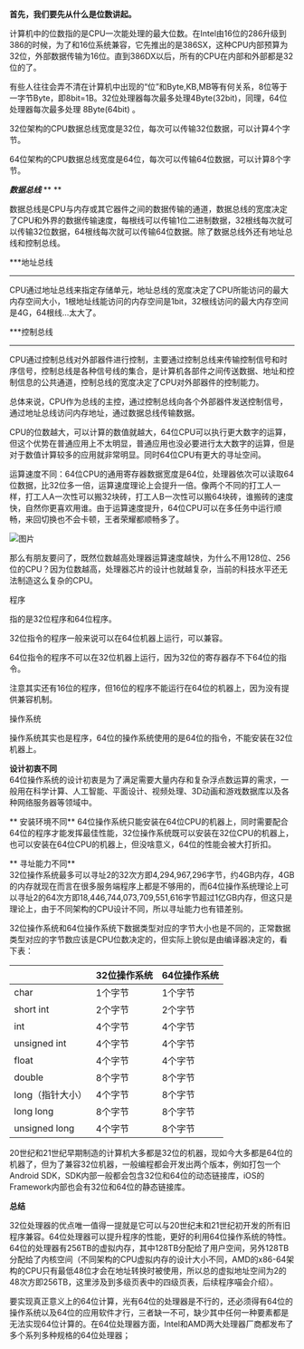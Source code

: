 **首先，我们要先从什么是位数讲起。**

计算机中的位数指的是CPU一次能处理的最大位数。在Intel由16位的286升级到386的时候，为了和16位系统兼容，它先推出的是386SX，这种CPU内部预算为32位，外部数据传输为16位。直到386DX以后，所有的CPU在内部和外部都是32位的了。

有些人往往会弄不清在计算机中出现的“位”和Byte,KB,MB等有何关系，8位等于一字节Byte，即8bit=1B。32位处理器每次最多处理4Byte(32bit)，同理，64位处理器每次最多处理 8Byte(64bit) 。



32位架构的CPU数据总线宽度是32位，每次可以传输32位数据，可以计算4个字节。

64位架构的CPU数据总线宽度是64位，每次可以传输64位数据，可以计算8个字节。



 ***数据总线***  **
**

数据总线是CPU与内存或其它器件之间的数据传输的通道，数据总线的宽度决定了CPU和外界的数据传输速度，每根线可以传输1位二进制数据，32根线每次就可以传输32位数据，64根线每次就可以传输64位数据。除了数据总线外还有地址总线和控制总线。



 ***地址总线 
***

CPU通过地址总线来指定存储单元，地址总线的宽度决定了CPU所能访问的最大内存空间大小，1根地址线能访问的内存空间是1bit，32根线访问的最大内存空间是4G，64根线...太大了。



 ***控制总线 
***

CPU通过控制总线对外部器件进行控制，主要通过控制总线来传输控制信号和时序信号，控制总线是各种信号线的集合，是计算机各部件之间传送数据、地址和控制信息的公共通道，控制总线的宽度决定了CPU对外部器件的控制能力。







总体来说，CPU作为总线的主控，通过控制总线向各个外部器件发送控制信号，通过地址总线访问内存地址，通过数据总线传输数据。


CPU的位数越大，可以计算的数值就越大，64位CPU可以执行更大数字的运算，但这个优势在普通应用上不太明显，普通应用也没必要进行太大数字的运算，但是对于数值计算较多的应用就非常明显。同时64位CPU有更大的寻址空间。


运算速度不同：64位CPU的通用寄存器数据宽度是64位，处理器依次可以读取64位数据，比32位多一倍，运算速度理论上会提升一倍。像两个不同的打工人一样，打工人A一次性可以搬32块砖，打工人B一次性可以搬64块砖，谁搬砖的速度快，自然你更喜欢用谁。由于运算速度提升，64位CPU可以在多任务中运行顺畅，来回切换也不会卡顿，王者荣耀都顺畅多了。



![图片](https://mmbiz.qpic.cn/mmbiz_gif/9lFFFiaKpErib1GxicMoyeMPCrbIiaxsqAPNjfCwPeUQZjWg0TicYEgPhT0DHSxyguXTlTv2qjkTm6aVDwRuS8dISwg/640?wx_fmt=gif&wxfrom=5&wx_lazy=1)



那么有朋友要问了，既然位数越高处理器运算速度越快，为什么不用128位、256位的CPU？因为位数越高，处理器芯片的设计也就越复杂，当前的科技水平还无法制造这么复杂的CPU。



程序


指的是32位程序和64位程序。

32位指令的程序一般来说可以在64位机器上运行，可以兼容。

64位指令的程序不可以在32位机器上运行，因为32位的寄存器存不下64位的指令。

注意其实还有16位的程序，但16位的程序不能运行在64位的机器上，因为没有提供兼容机制。



操作系统


操作系统其实也是程序，64位的操作系统使用的是64位的指令，不能安装在32位机器上。



 **设计初衷不同**  
64位操作系统的设计初衷是为了满足需要大量内存和复杂浮点数运算的需求，一般用在科学计算、人工智能、平面设计、视频处理、3D动画和游戏数据库以及各种网络服务器等领域中。

**
 安装环境不同** 
64位操作系统只能安装在64位CPU的机器上，同时需要配合64位的程序才能发挥最佳性能，32位操作系统既可以安装在32位CPU的机器上，也可以安装在64位CPU的机器上，但没啥意义，64位的性能会被大打折扣。

**
 寻址能力不同**   
32位操作系统最多可以寻址2的32次方即4,294,967,296字节，约4GB内存，4GB的内存就现在而言在很多服务端程序上都是不够用的，而64位操作系统理论上可以寻址2的64次方即18,446,744,073,709,551,616字节超过1亿GB内存，但这只是理论上，由于不同架构的CPU设计不同，所以寻址能力也有错差别。

32位操作系统和64位操作系统下数据类型对应的字节大小也是不同的，正常数据类型对应的字节数应该是CPU位数决定的，但实际上貌似是由编译器决定的，看下表：

|                  | 32位操作系统 | 64位操作系统 |
| ---------------- | ------------ | ------------ |
| char             | 1个字节      | 1个字节      |
| short int        | 2个字节      | 2个字节      |
| int              | 4个字节      | 4个字节      |
| unsigned int     | 4个字节      | 4个字节      |
| float            | 4个字节      | 4个字节      |
| double           | 8个字节      | 8个字节      |
| long（指针大小） | 4个字节      | 8个字节      |
| long long        | 8个字节      | 8个字节      |
| unsigned long    | 4个字节      | 8个字节      |

20世纪和21世纪早期制造的计算机大多都是32位的机器，现如今大多都是64位的机器了，但为了兼容32位机器，一般编程都会开发出两个版本，例如打包一个Android SDK，SDK内部一般都会包含32位和64位的动态链接库，iOS的Framework内部也会有32位和64位的静态链接库。





**总结**





32位处理器的优点唯一值得一提就是它可以与20世纪末和21世纪初开发的所有旧程序兼容。64位处理器可以提升程序的性能，更好的利用64位操作系统的特性。64位的处理器有256TB的虚拟内存，其中128TB分配给了用户空间，另外128TB分配给了内核空间（不同架构的CPU虚拟内存的设计大小不同，AMD的x86-64架构的CPU只有最低48位才会在地址转换时被使用，所以总的虚拟地址空间为2的48次方即256TB，这里涉及到多级页表中的四级页表，后续程序喵会介绍）。



要实现真正意义上的64位计算，光有64位的处理器是不行的，还必须得有64位的操作系统以及64位的应用软件才行，三者缺一不可，缺少其中任何一种要素都是无法实现64位计算的。在64位处理器方面，Intel和AMD两大处理器厂商都发布了多个系列多种规格的64位处理器；
